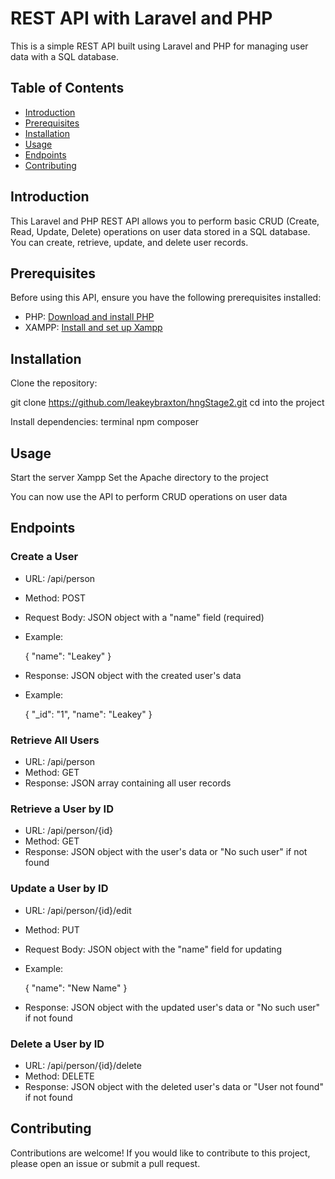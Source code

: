# REST API with Laravel and PHP

This is a simple REST API built using Laravel and PHP for managing user data with a SQL database.

## Table of Contents

- [Introduction](#introduction)
- [Prerequisites](#prerequisites)
- [Installation](#installation)
- [Usage](#usage)
- [Endpoints](#endpoints)
- [Contributing](#contributing)


## Introduction

This Laravel and PHP REST API allows you to perform basic CRUD (Create, Read, Update, Delete) operations on user data stored in a SQL database. You can create, retrieve, update, and delete user records.

## Prerequisites

Before using this API, ensure you have the following prerequisites installed:

- PHP: [Download and install PHP](https://prototype.php.net/downloads/)
- XAMPP: [Install and set up Xampp](https://www.apachefriends.org/)

## Installation

 Clone the repository:
 
   git clone https://github.com/leakeybraxton/hngStage2.git
   cd into  the project
   

 Install dependencies:
  terminal
  npm composer
 

## Usage
Start the server
  Xampp
  Set the Apache directory to the project
  
You can now use the API to perform CRUD operations on user data

## Endpoints
### Create a User
- URL: /api/person

- Method: POST

- Request Body: JSON object with a "name" field (required)

- Example:
  
    {
      "name": "Leakey"
    }
  
- Response: JSON object with the created user's data
- Example:
  
  {
    "_id": "1",
    "name": "Leakey"
  }
  

### Retrieve All Users
- URL: /api/person
- Method: GET
- Response: JSON array containing all user records

### Retrieve a User by ID
- URL: /api/person/{id}
- Method: GET
- Response: JSON object with the user's data or "No such user" if not found


### Update a User by ID
- URL: /api/person/{id}/edit

- Method: PUT

- Request Body: JSON object with the "name" field for updating

- Example:
  
  {
  "name": "New Name"
  }
  
- Response: JSON object with the updated user's data or "No such user" if not found

### Delete a User by ID
- URL: /api/person/{id}/delete
- Method: DELETE
- Response: JSON object with the deleted user's data or "User not found" if not found


## Contributing
Contributions are welcome! If you would like to contribute to this project, please open an issue or submit a pull request.
